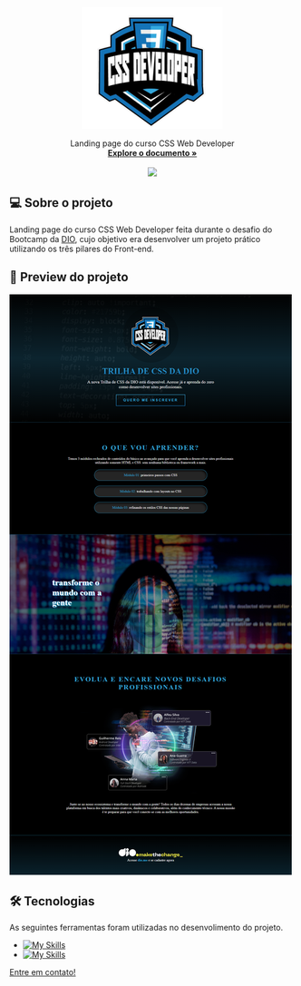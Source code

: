 <div align="center">
    <a href="https://github.com/Mtheuxa/Landing-Page-Dio">
    <img src="images/logo.png" alt="Logo" />
  </a>

  <p align="center">
   Landing page do curso CSS Web Developer
    <br />
    <a href="https://github.com/Mtheuxa/Landing-Page-Dio"><strong>Explore o documento »</strong></a>
    <br />
    <br />
    <img src="https://img.shields.io/github/followers/Mtheuxa?style=social" />
  </p>
</div>

## 💻 Sobre o projeto

Landing page do curso CSS Web Developer feita durante o desafio do Bootcamp da [DIO][Dio], cujo objetivo era desenvolver um projeto prático utilizando os três pilares do Front-end.

## 🔎 Preview do projeto

[![Preview do projeto][preview]](#🔎-preview-do-projeto)

## 🛠 Tecnologias

As seguintes ferramentas foram utilizadas no desenvolimento do projeto.

* [![My Skills](https://skillicons.dev/icons?i=html)](https://skillicons.dev)
* [![My Skills](https://skillicons.dev/icons?i=css)](https://skillicons.dev)


[Entre em contato!][linkedin]

<!-- LINKS E IMAGENS -->

[linkedin]: https://www.linkedin.com/in/matheuspaulucci/

[preview]: ./images/preview.png

[Dio]: https://www.dio.me

[html]: https://img.shields.io/badge/HTML-239120?style=for-the-badge&logo=html5&logoColor=orange
[html-url]: https://developer.mozilla.org/en-US/docs/Web/HTML

[css]: https://img.shields.io/badge/-CSS-blue?style=for-the-badge&logo=css3&logoColor=white
[css-url]: https://www.w3.org/Style/CSS/Overview.en.html
